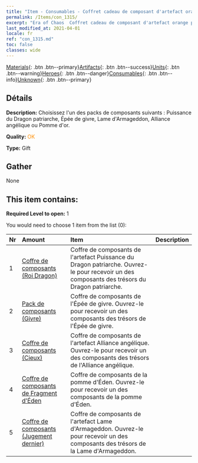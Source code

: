 ```yaml
---
title: "Item - Consumables - Coffret cadeau de composant d'artefact orange premium à sélectionner"
permalink: /Items/con_1315/
excerpt: "Era of Chaos  Coffret cadeau de composant d'artefact orange premium à sélectionner"
last_modified_at: 2021-04-01
locale: fr
ref: "con_1315.md"
toc: false
classes: wide
---
```

 [Materials](/fr/Items/){: .btn .btn--primary}[Artifacts](/fr/Items/Artifacts/){: .btn .btn--success}[Units](/fr/Items/Units/){: .btn .btn--warning}[Heroes](/fr/Items/Heroes/){: .btn .btn--danger}[Consumables](/fr/Items/Consumables/){: .btn .btn--info}[Unknown](/fr/Items/Unknown/){: .btn .btn--primary}

## Détails
 **Description:** Choisissez l'un des packs de composants suivants : Puissance du Dragon patriarche, Épée de givre, Lame d'Armageddon, Alliance angélique ou Pomme d'or.

 **Quality:** <span style="color: #FF8C00">OK</span>

 **Type:** Gift

## Gather

  None

## This item contains:

 **Required Level to open:** 1

 You would need to choose 1 item from the list (0):

  | Nr | Amount |     Item    | Description |
  |:---|:-------|:------------|:-----------:|
  | 1 | [Coffre de composants (Roi Dragon)](/fr/Items/con_1348/) | Coffre de composants de l'artefact Puissance du Dragon patriarche. Ouvrez-le pour recevoir un des composants des trésors du Dragon patriarche. | 
  | 2 | [Pack de composants (Givre)](/fr/Items/con_1352/) | Coffre de composants de l'Épée de givre. Ouvrez-le pour recevoir un des composants des trésors de l'Épée de givre. | 
  | 3 | [Coffre de composants (Cieux)](/fr/Items/con_1354/) | Coffre de composants de l'artefact Alliance angélique. Ouvrez-le pour recevoir un des composants des trésors de l'Alliance angélique. | 
  | 4 | [Coffre de composants de Fragment d'Éden](/fr/Items/con_1864/) | Coffre de composants de la pomme d'Éden. Ouvrez-le pour recevoir un des composants de la pomme d'Éden. | 
  | 5 | [Coffre de composants (Jugement dernier)](/fr/Items/con_1360/) | Coffre de composants de l'artefact Lame d'Armageddon. Ouvrez-le pour recevoir un des composants des trésors de la Lame d'Armageddon. | 
